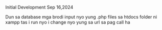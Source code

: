 Initial Development Sep 16,2024

Dun sa database mga brodi
input nyo yung .php files sa htdocs folder ni xampp
tas i run nyo i change nyo yung sa url sa pag call ha
